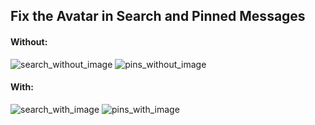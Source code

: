 ## Fix the Avatar in Search and Pinned Messages

#### Without:

![search_without_image](https://i.imgur.com/SwafDhc.png)
![pins_without_image](https://i.imgur.com/ba3T3G1.png)

#### With:

![search_with_image](https://i.imgur.com/x3xCWXT.png)
![pins_with_image](https://i.imgur.com/RBlACoW.png)
